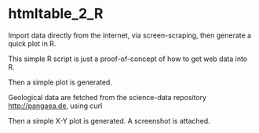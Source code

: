 htmltable_2_R
=============

Import data directly from the internet, via screen-scraping, then generate a quick plot in R.

This simple R script is just a proof-of-concept of how to get web data into R. 

Then a simple plot is generated.

Geological data are fetched from the science-data repository http://pangaea.de, using curl

Then a simple X-Y plot is generated. A screenshot is attached.